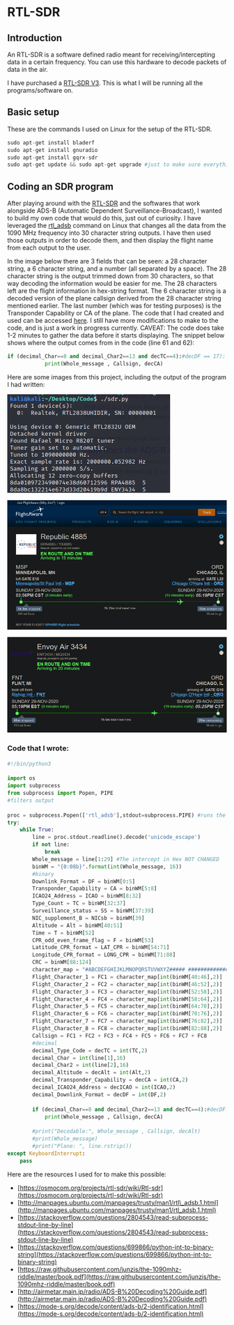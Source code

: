 # RTL-SDR

## Introduction

An RTL-SDR is a software defined radio meant for receiving/intercepting data in a certain frequency. You can use this hardware to decode packets of data in the air.

I have purchased a [RTL-SDR V3](https://www.rtl-sdr.com/wp-content/uploads/2018/02/RTL-SDR-Blog-V3-Datasheet.pdf). This is what I will be running all the programs/software on.

## Basic setup

These are the commands I used on Linux for the setup of the RTL-SDR.

```python
sudo apt-get install bladerf
sudo apt-get install gnuradio
sudo apt-get install gqrx-sdr
sudo apt-get update && sudo apt-get upgrade #just to make sure everything is updated
```

## Coding an SDR program​

After playing around with the [RTL-SDR](https://www.amazon.com/RTL-SDR-Blog-RTL2832U-Software-Defined/dp/B011HVUEME/) and the softwares that work alongside ADS-B \(Automatic Dependent Surveillance-Broadcast\), I wanted to build my own code that would do this, just out of curiosity. I have leveraged the [rtl\_adsb](http://manpages.ubuntu.com/manpages/trusty/man1/rtl_adsb.1.html) command on Linux that changes all the data from the 1090 MHz frequency into 30 character string outputs. I have then used those outputs in order to decode them, and then display the flight name from each output to the user.

In the image below there are 3 fields that can be seen: a 28 character string, a 6 character string, and a number \(all separated by a space\). The 28 character string is the output trimmed down from 30 characters, so that way decoding the information would be easier for me. The 28 characters left are the flight information in hex-string format. The 6 character string is a decoded version of the plane callsign derived from the 28 character string mentioned earlier. The last number \(which was for testing purposes\) is the Transponder Capability or CA of the plane. The code that I had created and used can be accessed [here](https://github.com/harisqazi1/Blog/blob/main/Code/RTL-SDR-PlaneTracking.py). I still have more modifications to make to the code, and is just a work in progress currently. CAVEAT: The code does take 1-2 minutes to gather the data before it starts displaying. The snippet below shows where the output comes from in the code \(line 61 and 62\):

```python
if (decimal_Char==8 and decimal_Char2==13 and decTC==4):#decDF == 17):
            print(Whole_message , Callsign, decCA)
```

Here are some images from this project, including the output of the program I had written:

![Output of Program](../.gitbook/assets/rtl-sdr.png)

![FlightAware for one of the outputs](../.gitbook/assets/rtl-sdr-2.png)

![FlightAware for the other output](../.gitbook/assets/rtl-sdr-3.png)

### Code that I wrote:

```python
#!/bin/python3

import os
import subprocess
from subprocess import Popen, PIPE
#filters output

proc = subprocess.Popen(['rtl_adsb'],stdout=subprocess.PIPE) #runs the rtl_adsb command
try:
    while True:
        line = proc.stdout.readline().decode('unicode_escape')
        if not line:
            break
        Whole_message = line[1:29] #The intercept in Hex NOT CHANGED
        binWM = "{0:08b}".format(int(Whole_message, 16))
        #binary
        Downlink_Format = DF = binWM[0:5]
        Transponder_Capability = CA = binWM[5:8]
        ICAO24_Address = ICAO = binWM[8:32]
        Type_Count = TC = binWM[32:37]
        Surveillance_status = SS = binWM[37:39]
        NIC_supplement_B = NICsb = binWM[39]
        Altitude = Alt = binWM[40:51]
        Time = T = binWM[52]
        CPR_odd_even_frame_flag = F = binWM[53]
        Latitude_CPR_format = LAT_CPR = binWM[54:71]
        Longitude_CPR_format = LONG_CPR = binWM[71:88]
        CRC = binWM[88:124]
        character_map = "#ABCDEFGHIJKLMNOPQRSTUVWXYZ##### ###############0123456789######"
        Flight_Character_1 = FC1 = character_map[int(binWM[40:46],2)]
        Flight_Character_2 = FC2 = character_map[int(binWM[46:52],2)]
        Flight_Character_3 = FC3 = character_map[int(binWM[52:58],2)]
        Flight_Character_4 = FC4 = character_map[int(binWM[58:64],2)]
        Flight_Character_5 = FC5 = character_map[int(binWM[64:70],2)]
        Flight_Character_6 = FC6 = character_map[int(binWM[70:76],2)]
        Flight_Character_7 = FC7 = character_map[int(binWM[76:82],2)]
        Flight_Character_8 = FC8 = character_map[int(binWM[82:88],2)]
        Callsign = FC1 + FC2 + FC3 + FC4 + FC5 + FC6 + FC7 + FC8
        #decimal
        decimal_Type_Code = decTC = int(TC,2)
        decimal_Char = int(line[1],16)
        decimal_Char2 = int(line[2],16)
        decimal_Altitude = decAlt = int(Alt,2)
        decimal_Transponder_Capability = decCA = int(CA,2)
        decimal_ICAO24_Address = decICAO = int(ICAO,2)
        decimal_Downlink_Format = decDF = int(DF,2)

        if (decimal_Char==8 and decimal_Char2==13 and decTC==4):#decDF == 17):
            print(Whole_message , Callsign, decCA)

        #print("Decodable:", Whole_message , Callsign, decAlt)
        #print(Whole_message)
        #print("Plane: ", line.rstrip())
except KeyboardInterrupt:
    pass
```

Here are the resources I used for to make this possible:

* [https://osmocom.org/projects/rtl-sdr/wiki/Rtl-sdr](https://osmocom.org/projects/rtl-sdr/wiki/Rtl-sdr)
* [http://manpages.ubuntu.com/manpages/trusty/man1/rtl\_adsb.1.html](http://manpages.ubuntu.com/manpages/trusty/man1/rtl_adsb.1.html)
* [https://stackoverflow.com/questions/2804543/read-subprocess-stdout-line-by-line](https://stackoverflow.com/questions/2804543/read-subprocess-stdout-line-by-line)
* [https://stackoverflow.com/questions/699866/python-int-to-binary-string](https://stackoverflow.com/questions/699866/python-int-to-binary-string)
* [https://raw.githubusercontent.com/junzis/the-1090mhz-riddle/master/book.pdf](https://raw.githubusercontent.com/junzis/the-1090mhz-riddle/master/book.pdf)
* [http://airmetar.main.jp/radio/ADS-B%20Decoding%20Guide.pdf](http://airmetar.main.jp/radio/ADS-B%20Decoding%20Guide.pdf)
* [https://mode-s.org/decode/content/ads-b/2-identification.html](https://mode-s.org/decode/content/ads-b/2-identification.html)

